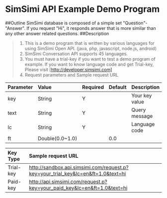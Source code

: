 SimSimi API Example Demo Program
===============
##Outline
SimSimi database is composed of a simple set "Question"-"Answer".
If you request "Hi", it responds answer that is more similar than any other answer related questions.
##Description
>1. This is a demo program that is written by various languages for using SimSimi Open API.
  (java, php, javascript, node.js, android)
>2. SimSimi Conversation API supports 45 languages.
>3. You must have a trial-key if you want to test a demo program of example.
If you want to know language code and get Trial-key, Please visit [http://developer.simsimi.com]
>4. Request parameters and Sample request URL

|Parameter |Value            |Required |Default |Description      |
|:---------|:-------------   |:--------|:-------|:-----------     |
|key       |String           |Y        |        |Your key value   |
|text      |String           |Y        |        |Query message    |
|lc        |String           |Y        |        |Language code    |
|ft        |Double(0.0~1.0)  |         |0.0     |                 |

|Key Type        |Sample request URL                                                                    |
|:-------------- |:----------------------------------------------------------------------------------   |
|Trial-key       |http://sandbox.api.simsimi.com/request.p?key=your_trial_key&lc=en&ft=1.0&text=hi      |
|Paid-key        |http://api.simsimi.com/request.p?key=your_paid_key&lc=en&ft=1.0&text=hi               |

